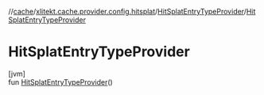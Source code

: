 //[cache](../../../index.md)/[xlitekt.cache.provider.config.hitsplat](../index.md)/[HitSplatEntryTypeProvider](index.md)/[HitSplatEntryTypeProvider](-hit-splat-entry-type-provider.md)

# HitSplatEntryTypeProvider

[jvm]\
fun [HitSplatEntryTypeProvider](-hit-splat-entry-type-provider.md)()
